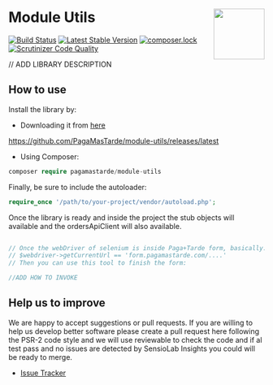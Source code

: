 # Module Utils <img src="https://pagamastarde.com/img/icons/logo.svg" width="100" align="right">

[![Build Status](https://travis-ci.org/PagaMasTarde/selenium-form-utils.svg?branch=master)](https://travis-ci.org/PagaMasTarde/selenium-form-utils)
[![Latest Stable Version](https://poser.pugx.org/pagamastarde/selenium-form-utils/v/stable)](https://packagist.org/packages/pagamastarde/selenium-form-utils)
[![composer.lock](https://poser.pugx.org/pagamastarde/selenium-form-utils/composerlock)](https://packagist.org/packages/pagamastarde/selenium-form-utils)
[![Scrutinizer Code Quality](https://scrutinizer-ci.com/g/PagaMasTarde/selenium-form-utils/badges/quality-score.png?b=master)](https://scrutinizer-ci.com/g/PagaMasTarde/selenium-form-utils/?branch=master)

// ADD LIBRARY DESCRIPTION

## How to use

Install the library by:

- Downloading it from [here](https://github.com/PagaMasTarde/module-utils/releases/latest)

https://github.com/PagaMasTarde/module-utils/releases/latest

- Using Composer:
```php
composer require pagamastarde/module-utils
```
Finally, be sure to include the autoloader:
```php
require_once '/path/to/your-project/vendor/autoload.php';
```

Once the library is ready and inside the project the stub objects will available and
the ordersApiClient will also available.

```php

// Once the webDriver of selenium is inside Paga+Tarde form, basically:
// $webdriver->getCurrentUrl == 'form.pagamastarde.com/....'
// Then you can use this tool to finish the form:

//ADD HOW TO INVOKE

```

## Help us to improve

We are happy to accept suggestions or pull requests. If you are willing to help us develop better software
please create a pull request here following the PSR-2 code style and we will use reviewable to check
the code and if al test pass and no issues are detected by SensioLab Insights you could will be ready
to merge.

* [Issue Tracker](https://github.com/PagaMasTarde/module-utils/issues)